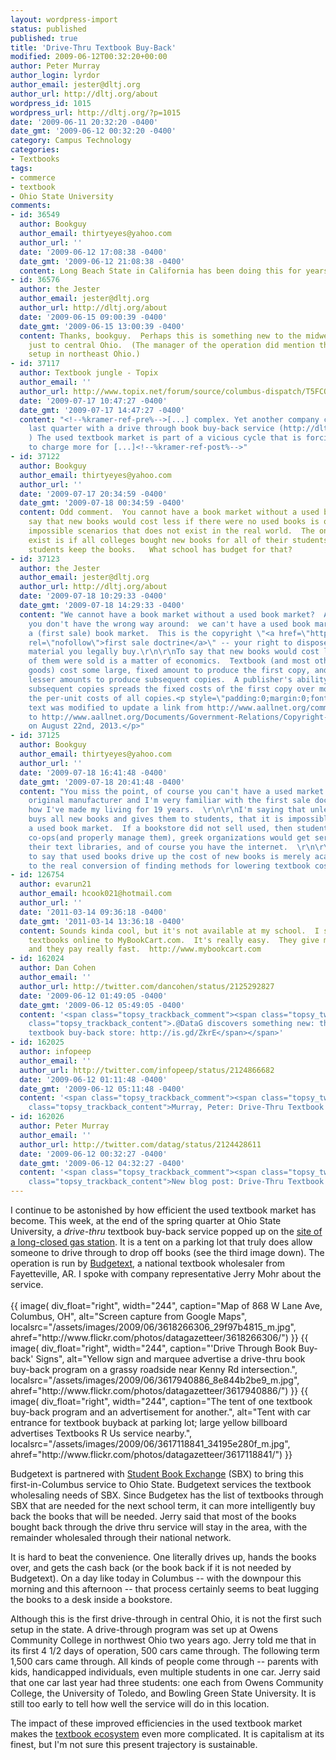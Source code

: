 ```yaml
---
layout: wordpress-import
status: published
published: true
title: 'Drive-Thru Textbook Buy-Back'
modified: 2009-06-12T00:32:20+00:00
author: Peter Murray
author_login: lyrdor
author_email: jester@dltj.org
author_url: http://dltj.org/about
wordpress_id: 1015
wordpress_url: http://dltj.org/?p=1015
date: '2009-06-11 20:32:20 -0400'
date_gmt: '2009-06-12 00:32:20 -0400'
category: Campus Technology
categories:
- Textbooks
tags:
- commerce
- textbook
- Ohio State University
comments:
- id: 36549
  author: Bookguy
  author_email: thirtyeyes@yahoo.com
  author_url: ''
  date: '2009-06-12 17:08:38 -0400'
  date_gmt: '2009-06-12 21:08:38 -0400'
  content: Long Beach State in California has been doing this for years.
- id: 36576
  author: the Jester
  author_email: jester@dltj.org
  author_url: http://dltj.org/about
  date: '2009-06-15 09:00:39 -0400'
  date_gmt: '2009-06-15 13:00:39 -0400'
  content: Thanks, bookguy.  Perhaps this is something new to the midwest.  Or perhaps
    just to central Ohio.  (The manager of the operation did mention the now two-year-old
    setup in northeast Ohio.)
- id: 37117
  author: Textbook jungle - Topix
  author_email: ''
  author_url: http://www.topix.net/forum/source/columbus-dispatch/T5FCO400LSOTEK9US
  date: '2009-07-17 10:47:27 -0400'
  date_gmt: '2009-07-17 14:47:27 -0400'
  content: "<!--%kramer-ref-pre%-->[...] complex. Yet another company came to OSU
    last quarter with a drive through book buy-back service (http://dltj.org/article/drivethru-textbook-bu...
    ) The used textbook market is part of a vicious cycle that is forcing publishers
    to charge more for [...]<!--%kramer-ref-post%-->"
- id: 37122
  author: Bookguy
  author_email: thirtyeyes@yahoo.com
  author_url: ''
  date: '2009-07-17 20:34:59 -0400'
  date_gmt: '2009-07-18 00:34:59 -0400'
  content: Odd comment.  You cannot have a book market without a used book market.  To
    say that new books would cost less if there were no used books is one of those
    impossible scenarios that does not exist in the real world.  The only way it could
    exist is if all colleges bought new books for all of their students--and let the
    students keep the books.   What school has budget for that?
- id: 37123
  author: the Jester
  author_email: jester@dltj.org
  author_url: http://dltj.org/about
  date: '2009-07-18 10:29:33 -0400'
  date_gmt: '2009-07-18 14:29:33 -0400'
  content: "We cannot have a book market without a used book market?  Are you sure
    you don't have the wrong way around:  we can't have a used book market without
    a (first sale) book market.  This is the copyright \"<a href=\"http://www.aallnet.org/Documents/Government-Relations/Copyright-2/FirstSaleDoctrine.html\"
    rel=\"nofollow\">first sale doctrine</a>\" -- your right to dispose of copyrighted
    material you legally buy.\r\n\r\nTo say that new books would cost less if more
    of them were sold is a matter of economics.  Textbook (and most other physical
    goods) cost some large, fixed amount to produce the first copy, and then much
    lesser amounts to produce subsequent copies.  A publisher's ability to sell more
    subsequent copies spreads the fixed costs of the first copy over more units, lowering
    the per-unit costs of all copies.<p style=\"padding:0;margin:0;font-style:italic;\">The
    text was modified to update a link from http://www.aallnet.org/committee/copyright/pages/issues/firstsale.html
    to http://www.aallnet.org/Documents/Government-Relations/Copyright-2/FirstSaleDoctrine.html
    on August 22nd, 2013.</p>"
- id: 37125
  author: Bookguy
  author_email: thirtyeyes@yahoo.com
  author_url: ''
  date: '2009-07-18 16:41:48 -0400'
  date_gmt: '2009-07-18 20:41:48 -0400'
  content: "You miss the point, of course you can't have a used market without an
    original manufacturer and I'm very familiar with the first sale doctrine, that's
    how I've made my living for 19 years.  \r\n\r\nI'm saying that unless the university
    buys all new books and gives them to students, that it is impossible not to have
    a used book market.  If a bookstore did not sell used, then students would start
    co-ops(and properly manage them), greek organizations would get serious about
    their text libraries, and of course you have the internet.  \r\n\r\nTherefore,
    to say that used books drive up the cost of new books is merely academic and distracting
    to the real conversion of finding methods for lowering textbook costs."
- id: 126754
  author: evarun21
  author_email: hcook021@hotmail.com
  author_url: ''
  date: '2011-03-14 09:36:18 -0400'
  date_gmt: '2011-03-14 13:36:18 -0400'
  content: Sounds kinda cool, but it's not available at my school.  I sell back my
    textbooks online to MyBookCart.com.  It's really easy.  They give me free shipping,
    and they pay really fast.  http://www.mybookcart.com
- id: 162024
  author: Dan Cohen
  author_email: ''
  author_url: http://twitter.com/dancohen/status/2125292827
  date: '2009-06-12 01:49:05 -0400'
  date_gmt: '2009-06-12 05:49:05 -0400'
  content: '<span class="topsy_trackback_comment"><span class="topsy_twitter_username"><span
    class="topsy_trackback_content">.@DataG discovers something new: the drive-thru
    textbook buy-back store: http://is.gd/ZkrE</span></span>'
- id: 162025
  author: infopeep
  author_email: ''
  author_url: http://twitter.com/infopeep/status/2124866682
  date: '2009-06-12 01:11:48 -0400'
  date_gmt: '2009-06-12 05:11:48 -0400'
  content: '<span class="topsy_trackback_comment"><span class="topsy_twitter_username"><span
    class="topsy_trackback_content">Murray, Peter: Drive-Thru Textbook Buy-Back http://snipurl.com/jy1tt</span></span>'
- id: 162026
  author: Peter Murray
  author_email: ''
  author_url: http://twitter.com/datag/status/2124428611
  date: '2009-06-12 00:32:27 -0400'
  date_gmt: '2009-06-12 04:32:27 -0400'
  content: '<span class="topsy_trackback_comment"><span class="topsy_twitter_username"><span
    class="topsy_trackback_content">New blog post: Drive-Thru Textbook Buy-Back http://bit.ly/6PpBL</span></span>'
---
```

<p>I continue to be astonished by how efficient the used textbook market has become.  This week, at the end of the spring quarter at Ohio State University, a <em>drive-thru</em> textbook buy-back service popped up on the <a href="http://maps.google.com/maps?f=q&amp;source=s_q&amp;hl=en&amp;geocode=&amp;q=868+W+Lane+Ave,+Columbus,+OH&amp;sll=40.006547,-83.033724&amp;sspn=0.010897,0.014699&amp;ie=UTF8&amp;ll=40.006547,-83.033724&amp;spn=0.010897,0.014699&amp;z=16&amp;iwloc=A&amp;layer=c&amp;cbll=40.006563,-83.03384&amp;panoid=hnFmVp1Ot1YdHsMpJhJbwA&amp;cbp=12,9.94,,0,5" title="Google Street View of 868 W Lane Ave, Columbus, OH">site of a long-closed gas station</a>.  It is a tent on a parking lot that truly does allow someone to drive through to drop off books (see the third image down).  The operation is run by <a href="http://budgetext.com/svc.coll.buyback.htm" "Budgetext Buyback Program" title="http://budgetext.com/svc.coll.buyback.htm">Budgetext</a>, a national textbook wholesaler from Fayetteville, AR.  I spoke with company representative Jerry Mohr about the service.<br />
<!--more--><br />
{{ image(
    div_float="right",
    width="244",
    caption="Map of 868 W Lane Ave, Columbus, OH",
    alt="Screen capture from Google Maps",
    localsrc="/assets/images/2009/06/3618266306_29f97b4815_m.jpg",
    ahref="http://www.flickr.com/photos/datagazetteer/3618266306/") }}
{{ image(
    div_float="right",
    width="244",
    caption="'Drive Through Book Buy-back' Signs",
    alt="Yellow sign and marquee advertise a drive-thru book buy-back program on a grassy roadside near Kenny Rd intersection.",
    localsrc="/assets/images/2009/06/3617940886_8e844b2be9_m.jpg",
    ahref="http://www.flickr.com/photos/datagazetteer/3617940886/") }}
{{ image(
    div_float="right",
    width="244",
    caption="The tent of one textbook buy-back program and an advertisement for another.",
    alt="Tent with car entrance for textbook buyback at parking lot; large yellow billboard advertises Textbooks R Us service nearby.",
    localsrc="/assets/images/2009/06/3617118841_34195e280f_m.jpg",
    ahref="http://www.flickr.com/photos/datagazetteer/3617118841/") }}
<p>Budgetext is partnered with <a href="http://www.sbx-osu.com/" title="Student Book Exchange home page" rel="homepage">Student Book Exchange</a> (SBX) to bring this first-in-Columbus service to Ohio State.  Budgetext services the textbook wholesaling needs of SBX.  Since Budgetex has the list of textbooks through SBX that are needed for the next school term, it can more intelligently buy back the books that will be needed.  Jerry said that most of the books bought back through the drive thru service will stay in the area, with the remainder wholesaled through their national network.</p>
<p>It is hard to beat the convenience.  One literally drives up, hands the books over, and gets the cash back (or the book back if it is not needed by Budgetext).  On a day like today in Columbus -- with the downpour this morning and this afternoon -- that process certainly seems to beat lugging the books to a desk inside a bookstore.  </p>
<p>Although this is the first drive-through in central Ohio, it is not the first such setup in the state.  A drive-through program was set up at Owens Community College in northwest Ohio two years ago.  Jerry told me that in its first 4 1/2 days of operation, 500 cars came through.  The following term 1,500 cars came through.  All kinds of people come through -- parents with kids, handicapped individuals, even multiple students in one car.  Jerry said that one car last year had three students: one each from Owens Community College, the University of Toledo, and Bowling Green State University.  It is still too early to tell how well the service will do in this location.</p>
<p>The impact of these improved efficiencies in the used textbook market makes the <a href="/article/complex-world-of-the-textbook/">textbook ecosystem</a> even more complicated.  It is capitalism at its finest, but I'm not sure this present trajectory is sustainable.</p>
